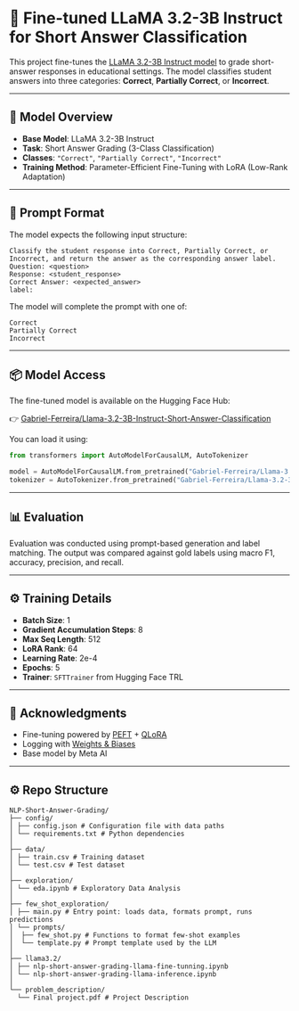 # 🧠 Fine-tuned LLaMA 3.2-3B Instruct for Short Answer Classification

This project fine-tunes the [LLaMA 3.2-3B Instruct model](https://huggingface.co/Gabriel-Ferreira/Llama-3.2-3B-Instruct-Short-Answer-Classification) to grade short-answer responses in educational settings. The model classifies student answers into three categories: **Correct**, **Partially Correct**, or **Incorrect**.

---

## 🚀 Model Overview

- **Base Model**: LLaMA 3.2-3B Instruct  
- **Task**: Short Answer Grading (3-Class Classification)  
- **Classes**: `"Correct"`, `"Partially Correct"`, `"Incorrect"`  
- **Training Method**: Parameter-Efficient Fine-Tuning with LoRA (Low-Rank Adaptation)

---

## 🧾 Prompt Format

The model expects the following input structure:

```
Classify the student response into Correct, Partially Correct, or Incorrect, and return the answer as the corresponding answer label.
Question: <question>
Response: <student_response>
Correct Answer: <expected_answer>
label:
```

The model will complete the prompt with one of: 
```
Correct
Partially Correct
Incorrect
```

---

## 📦 Model Access

The fine-tuned model is available on the Hugging Face Hub:

👉 [Gabriel-Ferreira/Llama-3.2-3B-Instruct-Short-Answer-Classification](https://huggingface.co/Gabriel-Ferreira/Llama-3.2-3B-Instruct-Short-Answer-Classification)

You can load it using:

```python
from transformers import AutoModelForCausalLM, AutoTokenizer

model = AutoModelForCausalLM.from_pretrained("Gabriel-Ferreira/Llama-3.2-3B-Instruct-Short-Answer-Classification")
tokenizer = AutoTokenizer.from_pretrained("Gabriel-Ferreira/Llama-3.2-3B-Instruct-Short-Answer-Classification")
```

---

## 📊 Evaluation

Evaluation was conducted using prompt-based generation and label matching. The output was compared against gold labels using macro F1, accuracy, precision, and recall.

---

## ⚙️ Training Details

- **Batch Size**: 1  
- **Gradient Accumulation Steps**: 8  
- **Max Seq Length**: 512  
- **LoRA Rank**: 64  
- **Learning Rate**: 2e-4  
- **Epochs**: 5 
- **Trainer**: `SFTTrainer` from Hugging Face TRL

---

## 📌 Acknowledgments

- Fine-tuning powered by [PEFT](https://github.com/huggingface/peft) + [QLoRA](https://arxiv.org/abs/2305.14314)  
- Logging with [Weights & Biases](https://wandb.ai)  
- Base model by Meta AI

---

## ⚙️ Repo Structure

```text
NLP-Short-Answer-Grading/
├── config/
│ ├── config.json # Configuration file with data paths
│ └── requirements.txt # Python dependencies
│
├── data/
│ ├── train.csv # Training dataset
│ └── test.csv # Test dataset
│
├── exploration/
│ └── eda.ipynb # Exploratory Data Analysis
│
├── few_shot_exploration/
│ ├── main.py # Entry point: loads data, formats prompt, runs predictions
│ └── prompts/
│  ├── few_shot.py # Functions to format few-shot examples
│  └── template.py # Prompt template used by the LLM
│
├── llama3.2/
│ ├── nlp-short-answer-grading-llama-fine-tunning.ipynb
│ └── nlp-short-answer-grading-llama-inference.ipynb
│
└── problem_description/
  └── Final project.pdf # Project Description

``` 